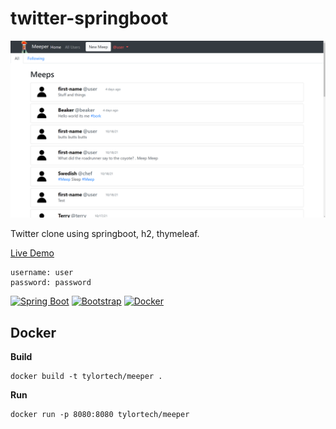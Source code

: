 # twitter-springboot
![screenshot](/screenshots/screenshotv1.png)

Twitter clone using springboot, h2, thymeleaf.

[Live Demo](https://meeper.tylor.tech/)

```
username: user
password: password
```

[![Spring Boot](https://img.shields.io/badge/Spring_Boot-F2F4F9?style=for-the-badge&logo=spring-boot)](https://spring.io/projects/spring-boot)
[![Bootstrap](https://img.shields.io/badge/Bootstrap-563D7C?style=for-the-badge&logo=bootstrap&logoColor=white)](https://getbootstrap.com/)
[![Docker](https://img.shields.io/badge/Docker-2CA5E0?style=for-the-badge&logo=docker&logoColor=white)](https://www.docker.com/)

## Docker
**Build**
```
docker build -t tylortech/meeper .
```
**Run**
```
docker run -p 8080:8080 tylortech/meeper
```